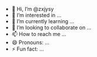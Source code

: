 - 👋 Hi, I’m @zxjysy
- 👀 I’m interested in ...
- 🌱 I’m currently learning ...
- 💞️ I’m looking to collaborate on ...
- 📫 How to reach me ...
- 😄 Pronouns: ...
- ⚡ Fun fact: ...

<!---
zxjysy/zxjysy is a ✨ special ✨ repository because its `README.md` (this file) appears on your GitHub profile.
You can click the Preview link to take a look at your changes.
--->
